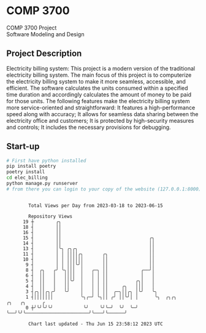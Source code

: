 # COMP 3700
COMP 3700 Project  
Software Modeling and Design
## Project Description
Electricity billing system: This project is a modern version of the traditional electricity billing system. The main focus of this project is to computerize the electricity billing system to make it more seamless, accessible, and efficient. The software calculates the units consumed within a specified time duration and accordingly calculates the amount of money to be paid for those units. The following features make the electricity billing system more service-oriented and straightforward: It features a high-performance speed along with accuracy; It allows for seamless data sharing between the electricity office and customers; It is protected by high-security measures and controls; It includes the necessary provisions for debugging.

## Start-up
```bash
# First have python installed
pip install poetry
poetry install
cd elec_billing
python manage.py runserver
# from there you can login to your copy of the website (127.0.0.1:8000), default creds are admin/admin
```

```

        Total Views per Day from 2023-03-18 to 2023-06-15

        Repository Views
      19 ┼        ╭╮
      18 ┤        ││
      16 ┤        ││
      15 ┤        ││                                ╭╮
      14 ┤        ││                                ││
      13 ┤        │╰╮ ╭╮╭╮                          ││
      11 ┤        │ │ ││││╭╮       ╭╮               ││
      10 ┤        │ │ ││││││       ││               ││
       9 ┤        │ │ │││╰╯│       ││               ││
       8 ┤  ╭╮   ╭╯ ╰╮│││  │   ╭─╮ ││            ╭──╯│
       6 ┤  ││   │   ││││  │   │ │ ││            │   │
       5 ┤  ││   │   ││╰╯  │   │ │ ││          ╭╮│   │
       4 ┤  ││   │   ││    │   │ │ ││     ╭╮   │││   │
       3 ┤╭╮││╭╮╭╯   ╰╯    │   │ │ ││  ╭─╮││╭╮ │╰╯   ╰╮
       1 ┤│││││││          ╰╮╭─╯ ╰╮││ ╭╯ ││╰╯│ │      ╰╮  ╭╮╭╮                       ╭╮   ╭╮      ╭
       0 ┼╯╰╯╰╯╰╯           ╰╯    ╰╯╰─╯  ╰╯  ╰─╯       ╰──╯╰╯╰───────────────────────╯╰───╯╰──────╯

        Chart last updated - Thu Jun 15 23:58:12 2023 UTC
        
```
